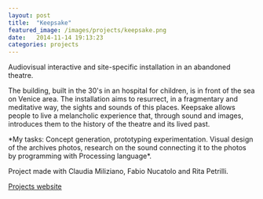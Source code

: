 ```yaml
---
layout: post
title:  "Keepsake"
featured_image: /images/projects/keepsake.png
date:   2014-11-14 19:13:23
categories: projects
---
```


Audiovisual interactive and site-specific installation in an abandoned theatre.



The building, built in the 30's in an hospital for children, is in front of the sea on Venice area.
The installation aims to resurrect, in a fragmentary and meditative way, the sights and sounds of this places. Keepsake allows people to live a melancholic experience that, through sound and images, introduces them to the history of the theatre and its lived past.

<p class="big">*My tasks: Concept generation, prototyping experimentation. Visual design of the archives photos, research on the sound connecting it to the photos by programming with Processing language*.</p>


Project made with Claudia Miliziano, Fabio Nucatolo and Rita Petrilli.


<a href="http://www.interaction-venice.net/iuav11-12lab2/projects/keepsake/" target="_blank" class="button">Projects website</a>
